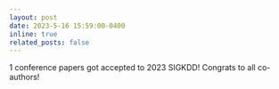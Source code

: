 ```yaml
---
layout: post
date: 2023-5-16 15:59:00-0400
inline: true
related_posts: false
---
```


1 conference papers got accepted to 2023 SIGKDD! Congrats to all co-authors!